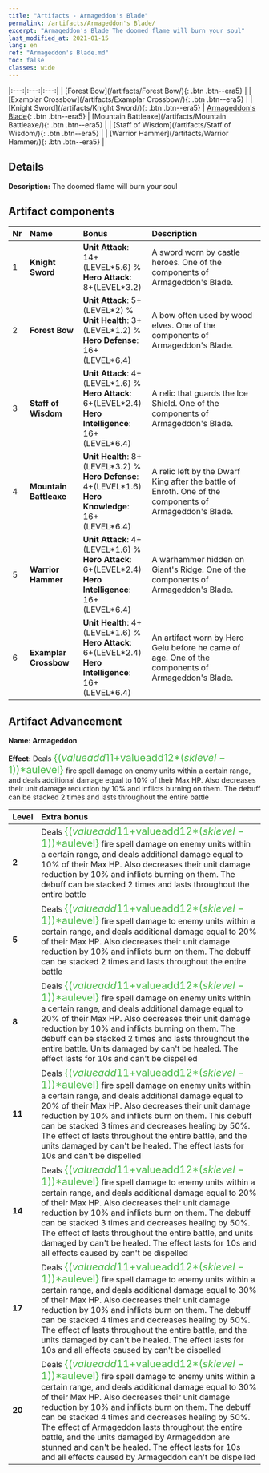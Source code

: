```yaml
---
title: "Artifacts - Armageddon's Blade"
permalink: /artifacts/Armageddon's Blade/
excerpt: "Armageddon's Blade The doomed flame will burn your soul"
last_modified_at: 2021-01-15
lang: en
ref: "Armageddon's Blade.md"
toc: false
classes: wide
---
```


  |:---:|:---:|:---:| 
  | [Forest Bow](/artifacts/Forest Bow/){: .btn .btn--era5} |   | [Examplar Crossbow](/artifacts/Examplar Crossbow/){: .btn .btn--era5} | 
  | [Knight Sword](/artifacts/Knight Sword/){: .btn .btn--era5} | [Armageddon's Blade](#artifact-advancement){: .btn .btn--era5} | [Mountain Battleaxe](/artifacts/Mountain Battleaxe/){: .btn .btn--era5} | 
  | [Staff of Wisdom](/artifacts/Staff of Wisdom/){: .btn .btn--era5} |   | [Warrior Hammer](/artifacts/Warrior Hammer/){: .btn .btn--era5} | 


## Details

 **Description:** The doomed flame will burn your soul



## Artifact components

  | Nr |    Name    |   Bonus | Description | 
  |:---|:-----------|:--------|:------------| 
  | 1 | **Knight Sword** | **Unit Attack**: 14+(LEVEL\*5.6) %<br/>**Hero Attack**: 8+(LEVEL\*3.2) | A sword worn by castle heroes. One of the components of Armageddon's Blade. | 
  | 2 | **Forest Bow** | **Unit Attack**: 5+(LEVEL\*2) %<br/>**Unit Health**: 3+(LEVEL\*1.2) %<br/>**Hero Defense**: 16+(LEVEL\*6.4) | A bow often used by wood elves. One of the components of Armageddon's Blade. | 
  | 3 | **Staff of Wisdom** | **Unit Attack**: 4+(LEVEL\*1.6) %<br/>**Hero Attack**: 6+(LEVEL\*2.4)<br/>**Hero Intelligence**: 16+(LEVEL\*6.4) | A relic that guards the Ice Shield. One of the components of Armageddon's Blade. | 
  | 4 | **Mountain Battleaxe** | **Unit Health**: 8+(LEVEL\*3.2) %<br/>**Hero Defense**: 4+(LEVEL\*1.6)<br/>**Hero Knowledge**: 16+(LEVEL\*6.4) | A relic left by the Dwarf King after the battle of Enroth. One of the components of Armageddon's Blade. | 
  | 5 | **Warrior Hammer** | **Unit Attack**: 4+(LEVEL\*1.6) %<br/>**Hero Attack**: 6+(LEVEL\*2.4)<br/>**Hero Intelligence**: 16+(LEVEL\*6.4) | A warhammer hidden on Giant's Ridge. One of the components of Armageddon's Blade. | 
  | 6 | **Examplar Crossbow** | **Unit Health**: 4+(LEVEL\*1.6) %<br/>**Hero Attack**: 6+(LEVEL\*2.4)<br/>**Hero Intelligence**: 16+(LEVEL\*6.4) | An artifact worn by Hero Gelu before he came of age. One of the components of Armageddon's Blade. | 


## Artifact Advancement

 **Name: Armageddon**

 **Effect:** Deals <span style="color: #48b946;font-size:20px">{($valueadd11+$valueadd12*($sklevel-1))*$aulevel}</span> fire spell damage on enemy units within a certain range, and deals additional damage equal to 10% of their Max HP. Also decreases their unit damage reduction by 10% and inflicts burning on them. The debuff can be stacked 2 times and lasts throughout the entire battle

  |  Level  |    Extra bonus  | 
  |:--------|:----------------| 
  | **2** | Deals <span style="color: #48b946;font-size:20px">{($valueadd11+$valueadd12*($sklevel-1))*$aulevel}</span> fire spell damage on enemy units within a certain range, and deals additional damage equal to 10% of their Max HP. Also decreases their unit damage reduction by 10% and inflicts burning on them. The debuff can be stacked 2 times and lasts throughout the entire battle | 
  | **5** | Deals <span style="color: #48b946;font-size:20px">{($valueadd11+$valueadd12*($sklevel-1))*$aulevel}</span> fire spell damage to enemy units within a certain range, and deals additional damage equal to 20% of their Max HP. Also decreases their unit damage reduction by 10% and inflicts burn on them. The debuff can be stacked 2 times and lasts throughout the entire battle | 
  | **8** | Deals <span style="color: #48b946;font-size:20px">{($valueadd11+$valueadd12*($sklevel-1))*$aulevel}</span> fire spell damage on enemy units within a certain range, and deals additional damage equal to 20% of their Max HP. Also decreases their unit damage reduction by 10% and inflicts burning on them. The debuff can be stacked 2 times and lasts throughout the entire battle. Units damaged by <Armageddon> can't be healed. The effect lasts for 10s and can't be dispelled | 
  | **11** | Deals <span style="color: #48b946;font-size:20px">{($valueadd11+$valueadd12*($sklevel-1))*$aulevel}</span> fire spell damage on enemy units within a certain range, and deals additional damage equal to 20% of their Max HP. Also decreases their unit damage reduction by 10% and inflicts burn on them. This debuff can be stacked 3 times and decreases healing by 50%. The effect of <Armageddon> lasts throughout the entire battle, and the units damaged by <Armageddon> can't be healed. The effect lasts for 10s and can't be dispelled | 
  | **14** | Deals <span style="color: #48b946;font-size:20px">{($valueadd11+$valueadd12*($sklevel-1))*$aulevel}</span> fire spell damage to enemy units within a certain range, and deals additional damage equal to 20% of their Max HP. Also decreases their unit damage reduction by 10% and inflicts burn on them. The debuff can be stacked 3 times and decreases healing by 50%. The effect of <Armageddon> lasts throughout the entire battle, and units damaged by <Armageddon> can't be healed. The effect lasts for 10s and all effects caused by <Armageddon> can't be dispelled | 
  | **17** | Deals <span style="color: #48b946;font-size:20px">{($valueadd11+$valueadd12*($sklevel-1))*$aulevel}</span> fire spell damage to enemy units within a certain range, and deals additional damage equal to 30% of their Max HP. Also decreases their unit damage reduction by 10% and inflicts burn on them. The debuff can be stacked 4 times and decreases healing by 50%. The effect of <Armageddon> lasts throughout the entire battle, and the units damaged by <Armageddon> can't be healed. The effect lasts for 10s and all effects caused by <Armageddon> can't be dispelled | 
  | **20** | Deals <span style="color: #48b946;font-size:20px">{($valueadd11+$valueadd12*($sklevel-1))*$aulevel}</span> fire spell damage to enemy units within a certain range, and deals additional damage equal to 30% of their Max HP. Also decreases their unit damage reduction by 10% and inflicts burn on them. The debuff can be stacked 4 times and decreases healing by 50%. The effect of Armageddon lasts throughout the entire battle, and the units damaged by Armageddon are stunned and can't be healed. The effect lasts for 10s and all effects caused by Armageddon can't be dispelled | 
